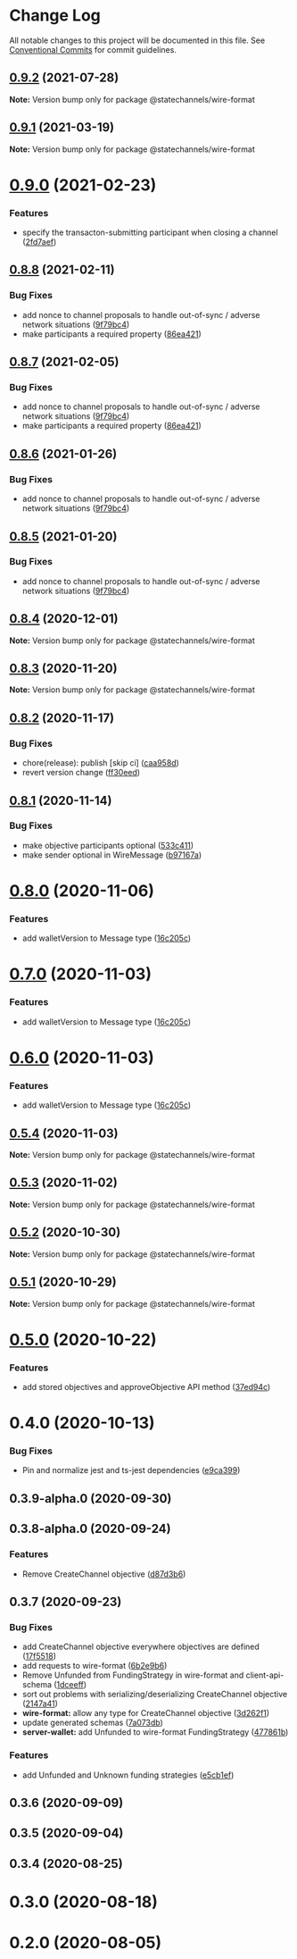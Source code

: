 # Change Log

All notable changes to this project will be documented in this file.
See [Conventional Commits](https://conventionalcommits.org) for commit guidelines.

## [0.9.2](http://statechannels/monorepo/blob/master/packages/client-api-schema/compare/@statechannels/wire-format@0.9.1...@statechannels/wire-format@0.9.2) (2021-07-28)

**Note:** Version bump only for package @statechannels/wire-format





## [0.9.1](http://statechannels/monorepo/blob/master/packages/client-api-schema/compare/@statechannels/wire-format@0.9.0...@statechannels/wire-format@0.9.1) (2021-03-19)

**Note:** Version bump only for package @statechannels/wire-format





# [0.9.0](http://statechannels/monorepo/blob/master/packages/client-api-schema/compare/@statechannels/wire-format@0.8.8...@statechannels/wire-format@0.9.0) (2021-02-23)


### Features

* specify the transacton-submitting participant when closing a channel ([2fd7aef](http://statechannels/monorepo/blob/master/packages/client-api-schema/commits/2fd7aef662dc3e6c3ba8d5ff47afc496b4695c30))





## [0.8.8](http://statechannels/monorepo/blob/master/packages/client-api-schema/compare/@statechannels/wire-format@0.8.4...@statechannels/wire-format@0.8.8) (2021-02-11)


### Bug Fixes

* add nonce to channel proposals to handle out-of-sync / adverse network situations ([9f79bc4](http://statechannels/monorepo/blob/master/packages/client-api-schema/commits/9f79bc4a556703f3cf40c3f44fba3f0d6c28ae8e))
* make participants a required property ([86ea421](http://statechannels/monorepo/blob/master/packages/client-api-schema/commits/86ea421552045b837906383ef04c51c76f41bbf1))





## [0.8.7](http://statechannels/monorepo/blob/master/packages/client-api-schema/compare/@statechannels/wire-format@0.8.4...@statechannels/wire-format@0.8.7) (2021-02-05)


### Bug Fixes

* add nonce to channel proposals to handle out-of-sync / adverse network situations ([9f79bc4](http://statechannels/monorepo/blob/master/packages/client-api-schema/commits/9f79bc4a556703f3cf40c3f44fba3f0d6c28ae8e))
* make participants a required property ([86ea421](http://statechannels/monorepo/blob/master/packages/client-api-schema/commits/86ea421552045b837906383ef04c51c76f41bbf1))





## [0.8.6](http://statechannels/monorepo/blob/master/packages/client-api-schema/compare/@statechannels/wire-format@0.8.4...@statechannels/wire-format@0.8.6) (2021-01-26)


### Bug Fixes

* add nonce to channel proposals to handle out-of-sync / adverse network situations ([9f79bc4](http://statechannels/monorepo/blob/master/packages/client-api-schema/commits/9f79bc4a556703f3cf40c3f44fba3f0d6c28ae8e))





## [0.8.5](http://statechannels/monorepo/blob/master/packages/client-api-schema/compare/@statechannels/wire-format@0.8.4...@statechannels/wire-format@0.8.5) (2021-01-20)


### Bug Fixes

* add nonce to channel proposals to handle out-of-sync / adverse network situations ([9f79bc4](http://statechannels/monorepo/blob/master/packages/client-api-schema/commits/9f79bc4a556703f3cf40c3f44fba3f0d6c28ae8e))





## [0.8.4](http://statechannels/monorepo/blob/master/packages/client-api-schema/compare/@statechannels/wire-format@0.8.3...@statechannels/wire-format@0.8.4) (2020-12-01)

**Note:** Version bump only for package @statechannels/wire-format





## [0.8.3](http://statechannels/monorepo/blob/master/packages/client-api-schema/compare/@statechannels/wire-format@0.8.2...@statechannels/wire-format@0.8.3) (2020-11-20)

**Note:** Version bump only for package @statechannels/wire-format





## [0.8.2](http://statechannels/monorepo/blob/master/packages/client-api-schema/compare/@statechannels/wire-format@0.8.1...@statechannels/wire-format@0.8.2) (2020-11-17)


### Bug Fixes

* chore(release): publish [skip ci] ([caa958d](http://statechannels/monorepo/blob/master/packages/client-api-schema/commits/caa958dcfdc6fbcf07ebb0b9001552ef41ebbc9c))
* revert version change ([ff30eed](http://statechannels/monorepo/blob/master/packages/client-api-schema/commits/ff30eed36b25696f9a98bb97184dc7aab238401b))





## [0.8.1](http://statechannels/monorepo/blob/master/packages/client-api-schema/compare/@statechannels/wire-format@0.8.0...@statechannels/wire-format@0.8.1) (2020-11-14)


### Bug Fixes

* make objective participants optional ([533c411](http://statechannels/monorepo/blob/master/packages/client-api-schema/commits/533c4119402dac59c9d37c9aeb3c2b054ebe6be9))
* make sender optional in WireMessage ([b97167a](http://statechannels/monorepo/blob/master/packages/client-api-schema/commits/b97167a91e13e58a3e274dda671f0e1cef7805e8))





# [0.8.0](http://statechannels/monorepo/blob/master/packages/client-api-schema/compare/@statechannels/wire-format@0.5.4...@statechannels/wire-format@0.8.0) (2020-11-06)


### Features

* add walletVersion to Message type ([16c205c](http://statechannels/monorepo/blob/master/packages/client-api-schema/commits/16c205c72483a7b9b3445163065c74ff88fa55f5))





# [0.7.0](http://statechannels/monorepo/blob/master/packages/client-api-schema/compare/@statechannels/wire-format@0.5.4...@statechannels/wire-format@0.7.0) (2020-11-03)


### Features

* add walletVersion to Message type ([16c205c](http://statechannels/monorepo/blob/master/packages/client-api-schema/commits/16c205c72483a7b9b3445163065c74ff88fa55f5))





# [0.6.0](http://statechannels/monorepo/blob/master/packages/client-api-schema/compare/@statechannels/wire-format@0.5.4...@statechannels/wire-format@0.6.0) (2020-11-03)


### Features

* add walletVersion to Message type ([16c205c](http://statechannels/monorepo/blob/master/packages/client-api-schema/commits/16c205c72483a7b9b3445163065c74ff88fa55f5))





## [0.5.4](http://statechannels/monorepo/blob/master/packages/client-api-schema/compare/@statechannels/wire-format@0.5.2...@statechannels/wire-format@0.5.4) (2020-11-03)

**Note:** Version bump only for package @statechannels/wire-format





## [0.5.3](http://statechannels/monorepo/blob/master/packages/client-api-schema/compare/@statechannels/wire-format@0.5.2...@statechannels/wire-format@0.5.3) (2020-11-02)

**Note:** Version bump only for package @statechannels/wire-format





## [0.5.2](http://statechannels/monorepo/blob/master/packages/client-api-schema/compare/@statechannels/wire-format@0.5.0...@statechannels/wire-format@0.5.2) (2020-10-30)

**Note:** Version bump only for package @statechannels/wire-format





## [0.5.1](http://statechannels/monorepo/blob/master/packages/client-api-schema/compare/@statechannels/wire-format@0.5.0...@statechannels/wire-format@0.5.1) (2020-10-29)

**Note:** Version bump only for package @statechannels/wire-format





# [0.5.0](http://statechannels/monorepo/blob/master/packages/client-api-schema/compare/@statechannels/wire-format@0.4.0...@statechannels/wire-format@0.5.0) (2020-10-22)


### Features

* add stored objectives and approveObjective API method ([37ed94c](http://statechannels/monorepo/blob/master/packages/client-api-schema/commits/37ed94c85ce984fdf583eef92e1250625c591565))





# 0.4.0 (2020-10-13)


### Bug Fixes

* Pin and normalize jest and ts-jest dependencies ([e9ca399](http://statechannels/monorepo/blob/master/packages/client-api-schema/commits/e9ca3997119645fdb9f558a921361171c20d66a0))



## 0.3.9-alpha.0 (2020-09-30)



## 0.3.8-alpha.0 (2020-09-24)


### Features

* Remove CreateChannel objective ([d87d3b6](http://statechannels/monorepo/blob/master/packages/client-api-schema/commits/d87d3b68e9a84945b105c7883aaf130176264a42))



## 0.3.7 (2020-09-23)


### Bug Fixes

* add CreateChannel objective everywhere objectives are defined ([17f5518](http://statechannels/monorepo/blob/master/packages/client-api-schema/commits/17f5518c1d396d3d552573794422b7e6ce5c7097))
* add requests to wire-format ([6b2e9b6](http://statechannels/monorepo/blob/master/packages/client-api-schema/commits/6b2e9b689ac0c4fb125805917bd4d86c049e2858))
* Remove Unfunded from FundingStrategy in wire-format and client-api-schema ([1dceeff](http://statechannels/monorepo/blob/master/packages/client-api-schema/commits/1dceeff362ea3b371c9b2bac8167acecb8b52949))
* sort out problems with serializing/deserializing CreateChannel objective ([2147a41](http://statechannels/monorepo/blob/master/packages/client-api-schema/commits/2147a41e5a8190d185a300722d3b61203793f26b))
* **wire-format:** allow any type for CreateChannel objective ([3d262f1](http://statechannels/monorepo/blob/master/packages/client-api-schema/commits/3d262f1474f64d3b11ce8ed94fd9e9c6af40fe1e))
* update generated schemas ([7a073db](http://statechannels/monorepo/blob/master/packages/client-api-schema/commits/7a073dbc8c490ffa8199120a4db6f8753b6747e0))
* **server-wallet:** add Unfunded to wire-format FundingStrategy ([477861b](http://statechannels/monorepo/blob/master/packages/client-api-schema/commits/477861bdc0c0fdbd7961b4c881a77515c5ff6e9e))


### Features

* add Unfunded and Unknown funding strategies ([e5cb1ef](http://statechannels/monorepo/blob/master/packages/client-api-schema/commits/e5cb1efbe799202f418945f4f75c8ba1a9723103))



## 0.3.6 (2020-09-09)



## 0.3.5 (2020-09-04)



## 0.3.4 (2020-08-25)



# 0.3.0 (2020-08-18)



# 0.2.0 (2020-08-05)
